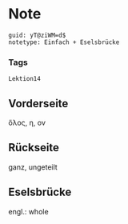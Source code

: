 # Note
```
guid: yT@ziWM=d$
notetype: Einfach + Eselsbrücke
```

### Tags
```
Lektion14
```

## Vorderseite
ὅλος, η, ον

## Rückseite
ganz, ungeteilt

## Eselsbrücke
engl.: whole
